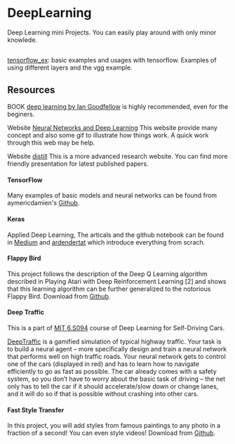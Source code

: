 # DeepLearning
Deep Learning mini Projects. You can easily play around with only minor knowlede. 




## 

[tensorflow_ex](./tensorflow_ex): basic examples and usages with tensorflow. Examples of using different layers and the vgg example.

## Resources

BOOK [deep learning by Ian Goodfellow](http://www.deeplearningbook.org/) is highly recommended, even for the beginers.

Website [Neural Networks and Deep Learning](http://neuralnetworksanddeeplearning.com/) This website provide many concept and also some gif to illustrate how things work. A quick work through this web may be help. 

Website [distill](https://distill.pub) This is a more advanced research website. You can find more friendly presentation for latest published papers.

#### TensorFlow 
Many examples of basic models and neural networks can be found from aymericdamien's [Github](https://github.com/aymericdamien/TensorFlow-Examples). 


#### Keras

Applied Deep Learning, The articals and the github notebook can be found in [Medium](https://towardsdatascience.com/applied-deep-learning-part-4-convolutional-neural-networks-584bc134c1e2) and [ardendertat](https://github.com/ardendertat/Applied-Deep-Learning-with-Keras/tree/master/notebooks) which introduce everything from scrach.

#### Flappy Bird  
This project follows the description of the Deep Q Learning algorithm described in Playing Atari with Deep Reinforcement Learning [2] and shows that this learning algorithm can be further generalized to the notorious Flappy Bird. Download from [Github](https://github.com/yenchenlin/DeepLearningFlappyBird).

#### Deep Traffic
This is a part of [MIT 6.S094](http://selfdrivingcars.mit.edu/) course of Deep Learning for Self-Driving Cars.

[DeepTraffic](http://selfdrivingcars.mit.edu/deeptraffic/) is a gamified simulation of typical highway traffic. Your task is to build a neural agent – more specifically design and train a neural network that performs well on high traffic roads. Your neural network gets to control one of the cars (displayed in red) and has to learn how to navigate efficiently to go as fast as possible. The car already comes with a safety system, so you don’t have to worry about the basic task of driving – the net only has to tell the car if it should accelerate/slow down or change lanes, and it will do so if that is possible without crashing into other cars.

#### Fast Style Transfer
In this project, you will add styles from famous paintings to any photo in a fraction of a second! You can even style videos! Download from [Github](https://github.com/lengstrom/fast-style-transfer).

